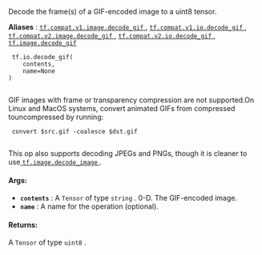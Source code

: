 

Decode the frame(s) of a GIF-encoded image to a uint8 tensor.

**Aliases** : [ `tf.compat.v1.image.decode_gif` ](/api_docs/python/tf/io/decode_gif), [ `tf.compat.v1.io.decode_gif` ](/api_docs/python/tf/io/decode_gif), [ `tf.compat.v2.image.decode_gif` ](/api_docs/python/tf/io/decode_gif), [ `tf.compat.v2.io.decode_gif` ](/api_docs/python/tf/io/decode_gif), [ `tf.image.decode_gif` ](/api_docs/python/tf/io/decode_gif)

```
 tf.io.decode_gif(
    contents,
    name=None
)
 
```

GIF images with frame or transparency compression are not supported.On Linux and MacOS systems, convert animated GIFs from compressed touncompressed by running:

```
 convert $src.gif -coalesce $dst.gif
 
```

This op also supports decoding JPEGs and PNGs, though it is cleaner to use[ `tf.image.decode_image` ](https://tensorflow.google.cn/api_docs/python/tf/io/decode_image).

#### Args:
- **`contents`** : A  `Tensor`  of type  `string` . 0-D.  The GIF-encoded image.
- **`name`** : A name for the operation (optional).


#### Returns:
A  `Tensor`  of type  `uint8` .

